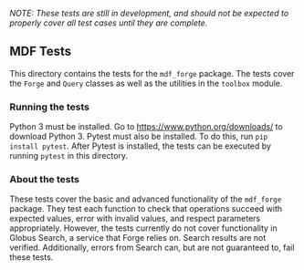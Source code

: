 *NOTE: These tests are still in development, and should not be expected to properly cover all test cases until they are complete.*
## MDF Tests
This directory contains the tests for the `mdf_forge` package.
The tests cover the `Forge` and `Query` classes as well as the utilities in the `toolbox` module.

### Running the tests
Python 3 must be installed. Go to https://www.python.org/downloads/ to download Python 3.
Pytest must also be installed. To do this, run `pip install pytest`.
After Pytest is installed, the tests can be executed by running `pytest` in this directory.

### About the tests
These tests cover the basic and advanced functionality of the `mdf_forge` package. They test each function to check that operations succeed with expected values, error with invalid values, and respect parameters appropriately.
However, the tests currently do not cover functionality in Globus Search, a service that Forge relies on. Search results are not verified. Additionally, errors from Search can, but are not guaranteed to, fail these tests.

